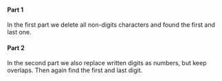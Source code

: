 #### Part 1

In the first part we delete all non-digits characters and found the first and last one.

#### Part 2

In the second part we also replace written digits as numbers, but keep overlaps. Then again find the first and last digit.
